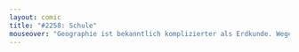 ```yaml
---
layout: comic
title: "#2258: Schule"
mouseover: "Geographie ist bekanntlich komplizierter als Erdkunde. Wegen der Fremdwortität."
---
```

